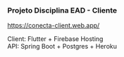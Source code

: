 ### Projeto Disciplina EAD - Cliente

https://conecta-client.web.app/

Client: Flutter + Firebase Hosting<br>
API: Spring Boot + Postgres + Heroku
